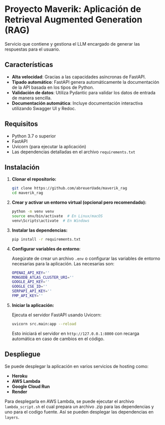 # Proyecto Maverik: Aplicación de Retrieval Augmented Generation (RAG)

Servicio que contiene y gestiona el LLM encargado de generar las respuestas para el usuario.

## Características

- **Alta velocidad**: Gracias a las capacidades asíncronas de FastAPI.
- **Tipado automático**: FastAPI genera automáticamente la documentación de la API basada en los tipos de Python.
- **Validación de datos**: Utiliza Pydantic para validar los datos de entrada de manera sencilla.
- **Documentación automática**: Incluye documentación interactiva utilizando Swagger UI y Redoc.

## Requisitos

- Python 3.7 o superior
- FastAPI
- Uvicorn (para ejecutar la aplicación)
- Las dependencias detalladas en el archivo `requirements.txt`

## Instalación

1. **Clonar el repositorio:**

   ```bash
   git clone https://github.com/abreuerUade/maverik_rag
   cd maverik_rag
   ```

2. **Crear y activar un entorno virtual (opcional pero recomendado):**

   ```bash
   python -m venv venv
   source env/bin/activate  # En Linux/macOS
   venv\Scripts\activate  # En Windows
   ```

3. **Instalar las dependencias:**

   ```bash
   pip install -r requirements.txt
   ```

4. **Configurar variables de entorno**:

   Asegúrate de crear un archivo `.env` o configurar las variables de entorno necesarias para la aplicación.
   Las necesarias son:

   ```bash
   OPENAI_API_KEY=''
   MONGODB_ATLAS_CLUSTER_URI=''
   GOOGLE_API_KEY=''
   GOOGLE_CSE_ID=''
   SERPAPI_API_KEY=''
   FMP_API_KEY=''
   ```

5. **Iniciar la aplicación:**

   Ejecuta el servidor FastAPI usando Uvicorn:

   ```bash
   uvicorn src.main:app --reload
   ```

   Esto iniciará el servidor en `http://127.0.0.1:8000` con recarga automática en caso de cambios en el código.

## Despliegue

Se puede desplegar la aplicación en varios servicios de hosting como:

- **Heroku**
- **AWS Lambda**
- **Google Cloud Run**
- **Render**

Para desplegarla en AWS Lambda, se puede ejecutar el archivo `lambda_script.sh` el cual prepara un archivo .zip para las dependencias y uno para el codigo fuente. Así se pueden desplegar las dependencias en `layers`.
